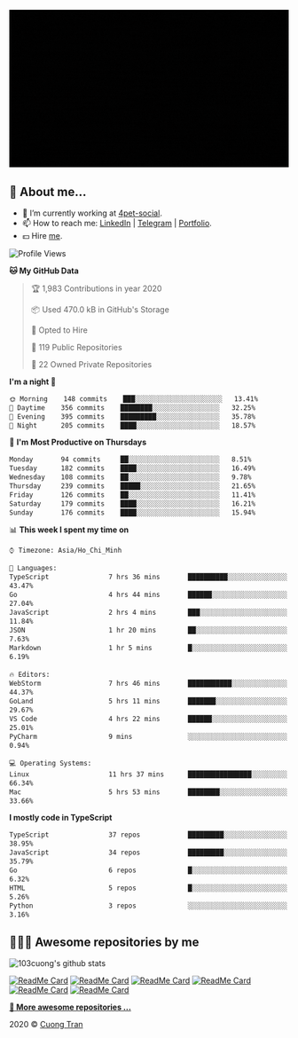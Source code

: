 ![banner](https://raw.githubusercontent.com/103cuong/103cuong/master/banner.gif)

## 🦄 About me...

- 🚀 I’m currently working at [4pet-social](https://github.com/4pet-social).
- 📫 How to reach me: [LinkedIn](https://linkedin.com/in/103cuong) | [Telegram](https://t.me/cuong103) | [Portfolio](https://103cuong.github.io/).
- 💵 Hire [me](mailto:103cuong@gmail.com).

<!--START_SECTION:waka-->
![Profile Views](http://img.shields.io/badge/Profile%20Views-33-blue)

**🐱 My GitHub Data** 

> 🏆 1,983 Contributions in year 2020
 > 
> 📦 Used 470.0 kB in GitHub's Storage 
 > 
> 💼 Opted to Hire
 > 
> 📜 119 Public Repositories 
 > 
> 🔑 22 Owned Private Repositories 

**I'm a night 🦉** 

```text
🌞 Morning    148 commits    ███░░░░░░░░░░░░░░░░░░░░░░   13.41% 
🌆 Daytime    356 commits    ████████░░░░░░░░░░░░░░░░░   32.25% 
🌃 Evening    395 commits    █████████░░░░░░░░░░░░░░░░   35.78% 
🌙 Night      205 commits    ████░░░░░░░░░░░░░░░░░░░░░   18.57%

```
📅 **I'm Most Productive on Thursdays** 

```text
Monday       94 commits     ██░░░░░░░░░░░░░░░░░░░░░░░   8.51% 
Tuesday      182 commits    ████░░░░░░░░░░░░░░░░░░░░░   16.49% 
Wednesday    108 commits    ██░░░░░░░░░░░░░░░░░░░░░░░   9.78% 
Thursday     239 commits    █████░░░░░░░░░░░░░░░░░░░░   21.65% 
Friday       126 commits    ██░░░░░░░░░░░░░░░░░░░░░░░   11.41% 
Saturday     179 commits    ████░░░░░░░░░░░░░░░░░░░░░   16.21% 
Sunday       176 commits    ████░░░░░░░░░░░░░░░░░░░░░   15.94%

```


📊 **This week I spent my time on** 

```text
⌚︎ Timezone: Asia/Ho_Chi_Minh

💬 Languages: 
TypeScript               7 hrs 36 mins       ██████████░░░░░░░░░░░░░░░   43.47% 
Go                       4 hrs 44 mins       ██████░░░░░░░░░░░░░░░░░░░   27.04% 
JavaScript               2 hrs 4 mins        ███░░░░░░░░░░░░░░░░░░░░░░   11.84% 
JSON                     1 hr 20 mins        ██░░░░░░░░░░░░░░░░░░░░░░░   7.63% 
Markdown                 1 hr 5 mins         █░░░░░░░░░░░░░░░░░░░░░░░░   6.19%

🔥 Editors: 
WebStorm                 7 hrs 46 mins       ███████████░░░░░░░░░░░░░░   44.37% 
GoLand                   5 hrs 11 mins       ███████░░░░░░░░░░░░░░░░░░   29.67% 
VS Code                  4 hrs 22 mins       ██████░░░░░░░░░░░░░░░░░░░   25.01% 
PyCharm                  9 mins              ░░░░░░░░░░░░░░░░░░░░░░░░░   0.94%

💻 Operating Systems: 
Linux                    11 hrs 37 mins      ████████████████░░░░░░░░░   66.34% 
Mac                      5 hrs 53 mins       ████████░░░░░░░░░░░░░░░░░   33.66%

```

**I mostly code in TypeScript** 

```text
TypeScript               37 repos            █████████░░░░░░░░░░░░░░░░   38.95% 
JavaScript               34 repos            █████████░░░░░░░░░░░░░░░░   35.79% 
Go                       6 repos             █░░░░░░░░░░░░░░░░░░░░░░░░   6.32% 
HTML                     5 repos             █░░░░░░░░░░░░░░░░░░░░░░░░   5.26% 
Python                   3 repos             ░░░░░░░░░░░░░░░░░░░░░░░░░   3.16%

```



<!--END_SECTION:waka-->

## 🧑🏻‍💻 Awesome repositories by me

![103cuong's github stats](https://github-readme-stats.vercel.app/api?username=103cuong&show_icons=true&hide_border=true&count_private=true)

[![ReadMe Card](https://github-readme-stats.vercel.app/api/pin/?username=103cuong&repo=fly-with-go)](https://github.com/103cuong/fly-with-go)
[![ReadMe Card](https://github-readme-stats.vercel.app/api/pin/?username=103cuong&repo=awesome-linux-apps)](https://github.com/103cuong/awesome-linux-apps)
[![ReadMe Card](https://github-readme-stats.vercel.app/api/pin/?username=4pet-social&repo=4pet)](https://github.com/4pet-social/4pet)
[![ReadMe Card](https://github-readme-stats.vercel.app/api/pin/?username=uiters&repo=store-pattern)](https://github.com/uiters/store-pattern)
[![ReadMe Card](https://github-readme-stats.vercel.app/api/pin/?username=103cuong&repo=kubernetes)](https://github.com/103cuong/kubernetes)
[![ReadMe Card](https://github-readme-stats.vercel.app/api/pin/?username=103cuong&repo=hera)](https://github.com/103cuong/hera)


**[💅 More awesome repositories ...](https://github.com/103cuong?tab=repositories)**

2020 © [Cuong Tran](https://github.com/103cuong)
